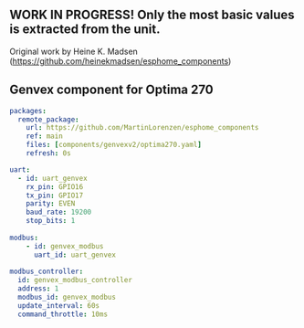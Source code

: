 ## WORK IN PROGRESS! Only the most basic values is extracted from the unit.

Original work by Heine K. Madsen (https://github.com/heinekmadsen/esphome_components)

## Genvex component for Optima 270

```yaml
packages:
  remote_package:
    url: https://github.com/MartinLorenzen/esphome_components
    ref: main
    files: [components/genvexv2/optima270.yaml]
    refresh: 0s

uart:
  - id: uart_genvex
    rx_pin: GPIO16
    tx_pin: GPIO17
    parity: EVEN
    baud_rate: 19200
    stop_bits: 1
  
modbus:
    - id: genvex_modbus
      uart_id: uart_genvex
 
modbus_controller:
  id: genvex_modbus_controller
  address: 1
  modbus_id: genvex_modbus
  update_interval: 60s
  command_throttle: 10ms
```


